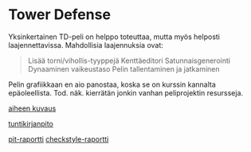 # Tower Defense

Yksinkertainen TD-peli on helppo toteuttaa, mutta myös helposti laajennettavissa.
Mahdollisia laajennuksia ovat:
> Lisää torni/vihollis-tyyppejä
> Kenttäeditori
> Satunnaisgenerointi
> Dynaaminen vaikeustaso
> Pelin tallentaminen ja jatkaminen

Pelin grafiikkaan en aio panostaa, koska se on kurssin kannalta epäoleellista. Tod. näk. kierrätän jonkin vanhan peliprojektin resursseja.

[aiheen kuvaus](dokumentaatio/aiheenKuvausJaRakenne.md)

[tuntikirjanpito](dokumentaatio/tuntikirjanpito.md)

[pit-raportti](https://htmlpreview.github.io/?https://github.com/Chamion/TD/blob/master/dokumentaatio/pit-raportti/201702021653/index.html)
[checkstyle-raportti](https://htmlpreview.github.io/?https://github.com/Chamion/TD/blob/master/dokumentaatio/checkstyle-raportti/checkstyle.html)
